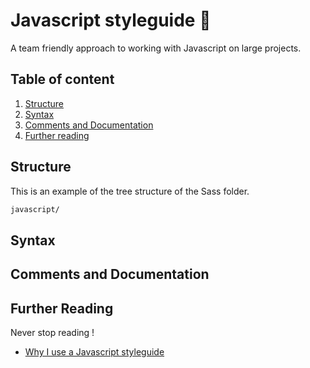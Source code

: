 # Javascript styleguide :bear:
A team friendly approach to working with Javascript on large projects. 

## Table of content

1. [Structure](#structure)
2. [Syntax](#syntax)
3. [Comments and Documentation](#comments-and-documentation)
4. [Further reading](#further-reading)

## Structure

This is an example of the tree structure of the Sass folder.

```sh
javascript/
```

## Syntax

## Comments and Documentation

## Further Reading

Never stop reading ! 

* [Why I use a Javascript styleguide](https://www.sitepoint.com/why-use-javascript-style-guide/)
